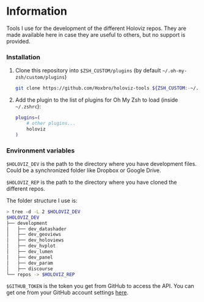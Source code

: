 # Information

Tools I use for the development of the different Holoviz repos. They are made available here in case they are
useful to others, but no support is provided.

### Installation

1. Clone this repository into `$ZSH_CUSTOM/plugins` (by default `~/.oh-my-zsh/custom/plugins`)

   ```sh
   git clone https://github.com/Hoxbro/holoviz-tools ${ZSH_CUSTOM:-~/.oh-my-zsh/custom}/plugins/holoviz
   ```

2. Add the plugin to the list of plugins for Oh My Zsh to load (inside `~/.zshrc`):

   ```sh
   plugins=(
       # other plugins...
       holoviz
   )
   ```

### Environment variables

`$HOLOVIZ_DEV` is the path to the directory where you have development files. Could be a synchronized folder
like Dropbox or Google Drive.

`$HOLOVIZ_REP` is the path to the directory where you have cloned the different repos.

The folder structure I use is:

```sh
> tree -d -L 2 $HOLOVIZ_DEV
$HOLOVIZ_DEV
├── development
│   ├── dev_datashader
│   ├── dev_geoviews
│   ├── dev_holoviews
│   ├── dev_hvplot
│   ├── dev_lumen
│   ├── dev_panel
│   ├── dev_param
│   ├── discourse
└── repos -> $HOLOVIZ_REP
```

`$GITHUB_TOKEN` is the token you get from GitHub to access the API. You can get one from your GitHub account
settings
[here](https://docs.github.com/en/authentication/keeping-your-account-and-data-secure/managing-your-personal-access-tokens#creating-a-fine-grained-personal-access-token).
